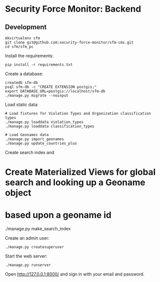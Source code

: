 # Security Force Monitor: Backend

## Development

    mkvirtualenv sfm
    git clone git@github.com:security-force-monitor/sfm-cms.git
    cd sfm/sfm_pc

Install the requirements:

    pip install -r requirements.txt

Create a database:

    createdb sfm-db
    psql sfm-db -c "CREATE EXTENSION postgis;"
    export DATABASE_URL=postgis://localhost/sfm-db
    ./manage.py migrate --noinput

Load static data:

```
# Load fixtures for Violation Types and Organization classification types
./manage.py loaddata violation_types
./manage.py loaddata classification_types

# Load Geonames data
./manage.py import_geonames
./manage.py update_countries_plus
```

Create search index and 

# Create Materialized Views for global search and looking up a Geoname object
# based upon a geoname id 
./manage.py make_search_index

Create an admin user:

    ./manage.py createsuperuser

Start the web server:

    ./manage.py runserver

Open http://127.0.0.1:8000/ and sign in with your email and password.
